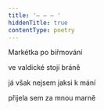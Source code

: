 ```yaml
---
title: '– – – '
hiddenTitle: true
contentType: poetry
---
```


Markétka po biřmování

ve valdické stojí bráně

já však nejsem jaksi k mání

přijela sem za mnou marně
